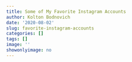 ```yaml
---
title: Some of My Favorite Instagram Accounts
author: Kolton Bodnovich
date: '2020-08-02'
slug: favorite-instagram-accounts
categories: []
tags: []
image: ''
showonlyimage: no
---
```

